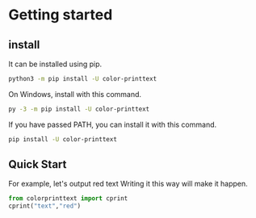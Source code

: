 # Getting started
## install
It can be installed using pip.
```sh
python3 -m pip install -U color-printtext
```
On Windows, install with this command.
```sh
py -3 -m pip install -U color-printtext
```
If you have passed PATH, you can install it with this command.
```sh
pip install -U color-printtext
```
## Quick Start
For example, let's output red text
Writing it this way will make it happen.
```py
from colorprinttext import cprint
cprint("text","red")
```